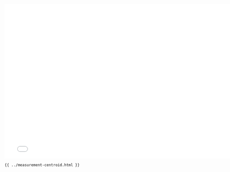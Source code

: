 <iframe src="../../measurement-centroid.html" width="770" height="500" frameBorder="0" seamless="seamless">
</iframe>

```html
{{ ../measurement-centroid.html }}
```